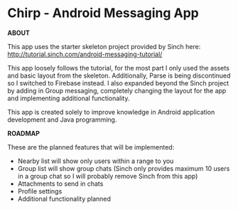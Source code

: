 # Chirp - Android Messaging App

**ABOUT**

This app uses the starter skeleton project provided by Sinch here: http://tutorial.sinch.com/android-messaging-tutorial/

This app loosely follows the tutorial, for the most part I only used the assets and basic layout from the skeleton. Additionally, Parse is being discontinued so I switched to Firebase instead. I also expanded beyond the Sinch project by adding in Group messaging, completely changing the layout for the app and implementing additional functionality.

This app is created solely to improve knowledge in Android application development and Java programming.

**ROADMAP**

These are the planned features that will be implemented:
- Nearby list will show only users within a range to you
- Group list will show group chats (Sinch only provides maximum 10 users in a group chat so I will probably remove Sinch from this app)
- Attachments to send in chats
- Profile settings
- Additional functionality planned

